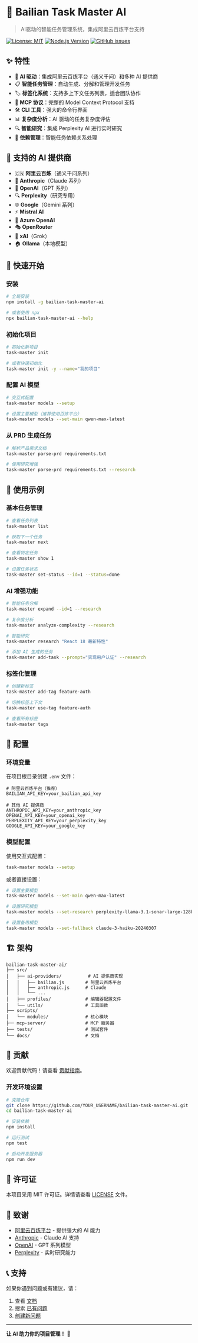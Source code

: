 # 🚀 Bailian Task Master AI

> AI驱动的智能任务管理系统，集成阿里云百炼平台支持

[![License: MIT](https://img.shields.io/badge/License-MIT-yellow.svg)](https://opensource.org/licenses/MIT)
[![Node.js Version](https://img.shields.io/badge/node-%3E%3D%2018.0.0-brightgreen.svg)](https://nodejs.org/)
[![GitHub issues](https://img.shields.io/github/issues/YOUR_USERNAME/bailian-task-master-ai)](https://github.com/YOUR_USERNAME/bailian-task-master-ai/issues)

## ✨ 特性

- 🤖 **AI 驱动**：集成阿里云百炼平台（通义千问）和多种 AI 提供商
- 📋 **智能任务管理**：自动生成、分解和管理开发任务
- 🏷️ **标签化系统**：支持多上下文任务列表，适合团队协作
- 🔌 **MCP 协议**：完整的 Model Context Protocol 支持
- 🛠️ **CLI 工具**：强大的命令行界面
- 📊 **复杂度分析**：AI 驱动的任务复杂度评估
- 🔍 **智能研究**：集成 Perplexity AI 进行实时研究
- 🎯 **依赖管理**：智能任务依赖关系处理

## 🎯 支持的 AI 提供商

- 🇨🇳 **阿里云百炼**（通义千问系列）
- 🤖 **Anthropic**（Claude 系列）
- 🧠 **OpenAI**（GPT 系列）
- 🔍 **Perplexity**（研究专用）
- 🌐 **Google**（Gemini 系列）
- ⚡ **Mistral AI**
- 🔷 **Azure OpenAI**
- 🎭 **OpenRouter**
- 🚀 **xAI**（Grok）
- 🏠 **Ollama**（本地模型）

## 🚀 快速开始

### 安装

```bash
# 全局安装
npm install -g bailian-task-master-ai

# 或者使用 npx
npx bailian-task-master-ai --help
```

### 初始化项目

```bash
# 初始化新项目
task-master init

# 或者快速初始化
task-master init -y --name="我的项目"
```

### 配置 AI 模型

```bash
# 交互式配置
task-master models --setup

# 设置主要模型（推荐使用百炼平台）
task-master models --set-main qwen-max-latest
```

### 从 PRD 生成任务

```bash
# 解析产品需求文档
task-master parse-prd requirements.txt

# 使用研究增强
task-master parse-prd requirements.txt --research
```

## 📖 使用示例

### 基本任务管理

```bash
# 查看任务列表
task-master list

# 获取下一个任务
task-master next

# 查看特定任务
task-master show 1

# 设置任务状态
task-master set-status --id=1 --status=done
```

### AI 增强功能

```bash
# 智能任务分解
task-master expand --id=1 --research

# 复杂度分析
task-master analyze-complexity --research

# 智能研究
task-master research "React 18 最新特性"

# 添加 AI 生成的任务
task-master add-task --prompt="实现用户认证" --research
```

### 标签化管理

```bash
# 创建新标签
task-master add-tag feature-auth

# 切换标签上下文
task-master use-tag feature-auth

# 查看所有标签
task-master tags
```

## 🔧 配置

### 环境变量

在项目根目录创建 `.env` 文件：

```env
# 阿里云百炼平台（推荐）
BAILIAN_API_KEY=your_bailian_api_key

# 其他 AI 提供商
ANTHROPIC_API_KEY=your_anthropic_key
OPENAI_API_KEY=your_openai_key
PERPLEXITY_API_KEY=your_perplexity_key
GOOGLE_API_KEY=your_google_key
```

### 模型配置

使用交互式配置：

```bash
task-master models --setup
```

或者直接设置：

```bash
# 设置主要模型
task-master models --set-main qwen-max-latest

# 设置研究模型
task-master models --set-research perplexity-llama-3.1-sonar-large-128k-online

# 设置备用模型
task-master models --set-fallback claude-3-haiku-20240307
```

## 🏗️ 架构

```
bailian-task-master-ai/
├── src/
│   ├── ai-providers/          # AI 提供商实现
│   │   ├── bailian.js        # 阿里云百炼平台
│   │   ├── anthropic.js      # Claude
│   │   └── ...
│   ├── profiles/             # 编辑器配置文件
│   └── utils/                # 工具函数
├── scripts/
│   └── modules/              # 核心模块
├── mcp-server/               # MCP 服务器
├── tests/                    # 测试套件
└── docs/                     # 文档
```

## 🤝 贡献

欢迎贡献代码！请查看 [贡献指南](CONTRIBUTING.md)。

### 开发环境设置

```bash
# 克隆仓库
git clone https://github.com/YOUR_USERNAME/bailian-task-master-ai.git
cd bailian-task-master-ai

# 安装依赖
npm install

# 运行测试
npm test

# 启动开发服务器
npm run dev
```

## 📝 许可证

本项目采用 MIT 许可证。详情请查看 [LICENSE](LICENSE) 文件。

## 🙏 致谢

- [阿里云百炼平台](https://bailian.aliyun.com/) - 提供强大的 AI 能力
- [Anthropic](https://www.anthropic.com/) - Claude AI 支持
- [OpenAI](https://openai.com/) - GPT 系列模型
- [Perplexity](https://www.perplexity.ai/) - 实时研究能力

## 📞 支持

如果你遇到问题或有建议，请：

1. 查看 [文档](docs/)
2. 搜索 [已有问题](https://github.com/YOUR_USERNAME/bailian-task-master-ai/issues)
3. [创建新问题](https://github.com/YOUR_USERNAME/bailian-task-master-ai/issues/new)

---

**让 AI 助力你的项目管理！** 🚀
